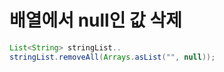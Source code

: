 # 배열에서 null인 값 삭제
```java
List<String> stringList..
stringList.removeAll(Arrays.asList("", null));
```
